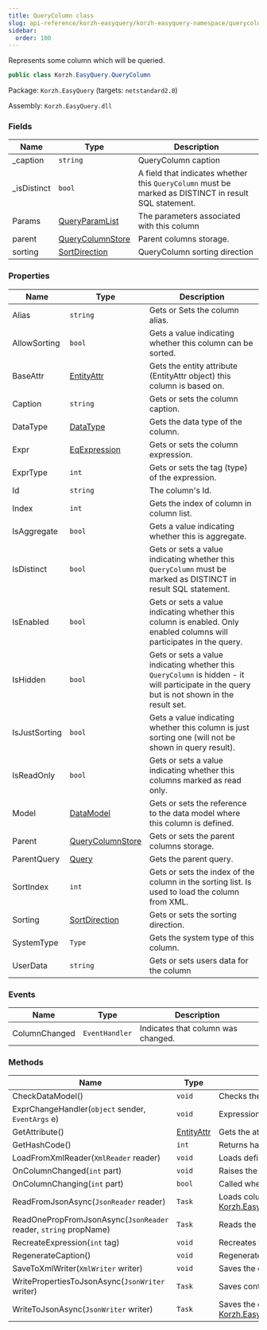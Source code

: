 ```yaml
---
title: QueryColumn class
slug: api-reference/korzh-easyquery/korzh-easyquery-namespace/querycolumn-class
sidebar:
  order: 100
---
```


Represents some column which will be queried.
```csharp
public class Korzh.EasyQuery.QueryColumn

```
Package: `Korzh.EasyQuery` (targets: `netstandard2.0`)

Assembly: `Korzh.EasyQuery.dll`

### Fields

| Name | Type | Description | 
| --- | --- | --- | 
| _caption | `string` | QueryColumn caption | 
| _isDistinct | `bool` | A field that indicates whether this `QueryColumn` must be marked as DISTINCT in result SQL statement. | 
| Params | [QueryParamList](///////////////easyquery/docs/api-reference/korzh-easyquery/korzh-easyquery-namespace/queryparamlist-class) | The parameters associated with this column | 
| parent | [QueryColumnStore](///////////////easyquery/docs/api-reference/korzh-easyquery/korzh-easyquery-namespace/querycolumnstore-class) | Parent columns storage. | 
| sorting | [SortDirection](///////////////easyquery/docs/api-reference/korzh-easyquery/korzh-easyquery-namespace/sortdirection-enum) | QueryColumn sorting direction | 


### Properties

| Name | Type | Description | 
| --- | --- | --- | 
| Alias | `string` | Gets or Sets the column alias. | 
| AllowSorting | `bool` | Gets a value indicating whether this column can be sorted. | 
| BaseAttr | [EntityAttr](///////////////easyquery/docs/api-reference/korzh-easyquery/korzh-easyquery-namespace/entityattr-class) | Gets the entity attribute (EntityAttr object) this column is based on. | 
| Caption | `string` | Gets or sets the column caption. | 
| DataType | [DataType](///////////////easyquery/docs/api-reference/easydata-core/easydata-namespace/datatype-enum) | Gets the data type of the column. | 
| Expr | [EqExpression](///////////////easyquery/docs/api-reference/korzh-easyquery/korzh-easyquery-namespace/eqexpression-class) | Gets or sets the column expression. | 
| ExprType | `int` | Gets or sets the tag (type) of the expression. | 
| Id | `string` | The column's Id. | 
| Index | `int` | Gets the index of column in column list. | 
| IsAggregate | `bool` | Gets a value indicating whether this <see cref="!:Column" /> is aggregate. | 
| IsDistinct | `bool` | Gets or sets a value indicating whether this `QueryColumn` must be marked as DISTINCT in result SQL statement. | 
| IsEnabled | `bool` | Gets or sets a value indicating whether this column is enabled. Only enabled columns will participates in the query. | 
| IsHidden | `bool` | Gets or sets a value indicating whether this `QueryColumn`  is hidden - it will participate in the query but is not shown in the result set. | 
| IsJustSorting | `bool` | Gets a value indicating whether this column is just sorting one (will not be shown in query result). | 
| IsReadOnly | `bool` | Gets or sets a value indicating whether this columns marked as read only. | 
| Model | [DataModel](///////////////easyquery/docs/api-reference/korzh-easyquery/korzh-easyquery-namespace/datamodel-class) | Gets or sets the reference to the data model where this column is defined. | 
| Parent | [QueryColumnStore](///////////////easyquery/docs/api-reference/korzh-easyquery/korzh-easyquery-namespace/querycolumnstore-class) | Gets or sets the parent columns storage. | 
| ParentQuery | [Query](///////////////easyquery/docs/api-reference/korzh-easyquery/korzh-easyquery-namespace/query-class) | Gets the parent query. | 
| SortIndex | `int` | Gets or sets the index of the column in the sorting list. Is used to load the column from XML. | 
| Sorting | [SortDirection](///////////////easyquery/docs/api-reference/korzh-easyquery/korzh-easyquery-namespace/sortdirection-enum) | Gets or sets the sorting direction. | 
| SystemType | `Type` | Gets the system type of this column. | 
| UserData | `string` | Gets or sets users data for the column | 


### Events

| Name | Type | Description | 
| --- | --- | --- | 
| ColumnChanged | `EventHandler` | Indicates that column was changed. | 


### Methods

| Name | Type | Description | 
| --- | --- | --- | 
| CheckDataModel() | `void` | Checks the data model object. Generates an exception if Model property has null value. | 
| ExprChangeHandler(`object` sender, `EventArgs` e) | `void` | Expression's Change event handler. | 
| GetAttribute() | [EntityAttr](///////////////easyquery/docs/api-reference/korzh-easyquery/korzh-easyquery-namespace/entityattr-class) | Gets the attribute associated with this column | 
| GetHashCode() | `int` | Returns hash code for column | 
| LoadFromXmlReader(`XmlReader` reader) | `void` | Loads <see cref="!:Column" /> definition from XML. | 
| OnColumnChanged(`int` part) | `void` | Raises the ColumnChanged event. | 
| OnColumnChanging(`int` part) | `bool` | Called when the column is about to change. | 
| ReadFromJsonAsync(`JsonReader` reader) | `Task` | Loads column from JSON reader (asynchronous way).  Calls [Korzh.EasyQuery.QueryColumn.ReadOnePropFromJsonAsync(Newtonsoft.Json.JsonReader,System.String)](///////////////easyquery/docs/api-reference/korzh-easyquery/korzh-easyquery-namespace/querycolumn-class) | 
| ReadOnePropFromJsonAsync(`JsonReader` reader, `string` propName) | `Task` | Reads the property from JSON reader or skip unused (asynchronous way). | 
| RecreateExpression(`int` tag) | `void` | Recreates the column expression. | 
| RegenerateCaption() | `void` | Regenerates the column caption. | 
| SaveToXmlWriter(`XmlWriter` writer) | `void` | Saves the column definition to XML. | 
| WritePropertiesToJsonAsync(`JsonWriter` writer) | `Task` | Saves content of the column to JSON (asynchronous way). | 
| WriteToJsonAsync(`JsonWriter` writer) | `Task` | Saves the column definition to JSON (asynchronous way).  Calls [Korzh.EasyQuery.QueryColumn.WritePropertiesToJsonAsync(Newtonsoft.Json.JsonWriter)](///////////////easyquery/docs/api-reference/korzh-easyquery/korzh-easyquery-namespace/querycolumn-class). |
